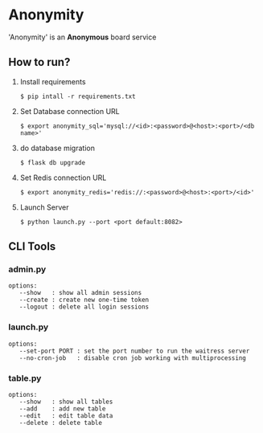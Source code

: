 # Anonymity
'Anonymity' is an **Anonymous** board service

## How to run?
1. Install requirements
   ```
   $ pip intall -r requirements.txt
   ```
2. Set Database connection URL
   ```
   $ export anonymity_sql='mysql://<id>:<password>@<host>:<port>/<db name>'
   ```
3. do database migration
   ```
   $ flask db upgrade
   ```
4. Set Redis connection URL
   ```
   $ export anonymity_redis='redis://:<password>@<host>:<port>/<id>'
   ```
4. Launch Server
   ```
   $ python launch.py --port <port default:8082>
   ```

## CLI Tools
### admin.py
```
options:
   --show   : show all admin sessions
   --create : create new one-time token
   --logout : delete all login sessions
```

### launch.py
```
options:
   --set-port PORT : set the port number to run the waitress server
   --no-cron-job   : disable cron job working with multiprocessing 
```

### table.py
```
options:
   --show   : show all tables
   --add    : add new table
   --edit   : edit table data
   --delete : delete table
```
